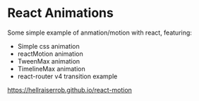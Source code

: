 # React Animations

Some simple example of anmation/motion with react, featuring:

- Simple css animation
- reactMotion animation
- TweenMax animation
- TimelineMax animation
- react-router v4 transition example

https://hellraiserrob.github.io/react-motion